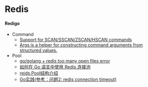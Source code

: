 # Redis

#### Redigo
* Command
  * [Support for SCAN/SSCAN/ZSCAN/HSCAN commands](https://github.com/garyburd/redigo/issues/81)
  * [Args is a helper for constructing command arguments from structured values.](https://godoc.org/github.com/garyburd/redigo/redis#Args)
* Pool
  * [go/golang + redis too many open files error](https://stackoverflow.com/questions/19971968/go-golang-redis-too-many-open-files-error/19991687#19991687)
  * [如何在 Go 语言中使用 Redis 连接池](http://geek.csdn.net/news/detail/56388)
  * [reids.Pool结构介绍](http://blog.csdn.net/xiaohu50/article/details/51606349)
  * [Go实践(参考：问题2: redis connection timeout)](http://blog.csdn.net/yunba_io/article/details/46429079)
